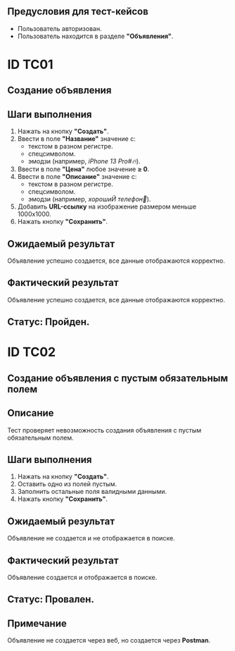 ## Предусловия для тест-кейсов
- Пользователь авторизован.
- Пользователь находится в разделе **"Объявления"**.

# ID TC01

## Создание объявления

## Шаги выполнения
1. Нажать на кнопку **"Создать"**.
2. Ввести в поле **"Название"** значение с:
   - текстом в разном регистре.
   - спецсимволом.
   - эмодзи (например, *iPhone 13 Pro#🔥*).
3. Ввести в поле **"Цена"** любое значение **≥ 0**.
4. Ввести в поле **"Описание"** значение с:
   - текстом в разном регистре.
   - спецсимволом.
   - эмодзи (например, *хорошиЙ телефон📱*).
5. Добавить **URL-ссылку** на изображение размером меньше 1000x1000.
6. Нажать кнопку **"Сохранить"**.

## Ожидаемый результат
Объявление успешно создается, все данные отображаются корректно.

## Фактический результат
Объявление успешно создается, все данные отображаются корректно.

## Статус: **Пройден**.


# ID TC02

## Создание объявления с пустым обязательным полем

## Описание
Тест проверяет невозможность создания объявления с пустым обязательным полем.

## Шаги выполнения
1. Нажать на кнопку **"Создать"**.
2. Оставить одно из полей пустым.
3. Заполнить остальные поля валидными данными.
4. Нажать кнопку **"Сохранить"**.

## Ожидаемый результат
Объявление не создается и не отображается в поиске.

## Фактический результат
Объявление создается и отображается в поиске.

## Статус: **Провален**.

## Примечание
Объявление не создается через веб, но создается через **Postman**.